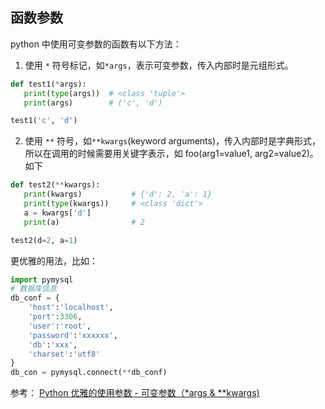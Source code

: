 ## 函数参数

python 中使用可变参数的函数有以下方法：

1. 使用 ``*`` 符号标记，如``*args``，表示可变参数，传入内部时是元组形式。
 ``` python
 def test1(*args):
    print(type(args))  # <class 'tuple'>
    print(args)        # ('c', 'd')

 test1('c', 'd')
 ```
2. 使用 ``**`` 符号，如``**kwargs``(keyword arguments)，传入内部时是字典形式，所以在调用的时候需要用关键字表示，如 foo(arg1=value1, arg2=value2)。如下
 ``` python
 def test2(**kwargs):
    print(kwargs)           # {'d': 2, 'a': 1}
    print(type(kwargs))     # <class 'dict'>
    a = kwargs['d']
    print(a)                # 2

 test2(d=2, a=1)
 ```
 
 更优雅的用法，比如：
 ``` python
 import pymysql
 # 数据库信息
 db_conf = {
     'host':'localhost',
     'port':3306,
     'user':'root',
     'password':'xxxxxx',
     'db':'xxx',
     'charset':'utf8'
 }
db_con = pymysql.connect(**db_conf) 
 ```
参考：
[Python 优雅的使用参数 - 可变参数（\*args & \**kwargs)](1)

[1]: https://n3xtchen.github.io/n3xtchen/python/2014/08/08/python-args-and-kwargs